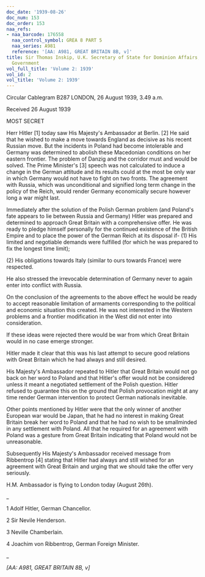 ```yaml
---
doc_date: '1939-08-26'
doc_num: 153
doc_order: 153
naa_refs:
- naa_barcode: 176558
  naa_control_symbol: GREA 8 PART 5
  naa_series: A981
  reference: '[AA: A981, GREAT BRITAIN 8B, v]'
title: Sir Thomas Inskip, U.K. Secretary of State for Dominion Affairs, to Commonwealth
  Government
vol_full_title: 'Volume 2: 1939'
vol_id: 2
vol_title: 'Volume 2: 1939'
---
```


Circular Cablegram B287 LONDON, 26 August 1939, 3.49 a.m.

Received 26 August 1939

MOST SECRET

Herr Hitler [1] today saw His Majesty's Ambassador at Berlin. [2] He said that he wished to make a move towards England as decisive as his recent Russian move. But the incidents in Poland had become intolerable and Germany was determined to abolish these Macedonian conditions on her eastern frontier. The problem of Danzig and the corridor must and would be solved. The Prime Minister's [3] speech was not calculated to induce a change in the German attitude and its results could at the most be only war in which Germany would not have to fight on two fronts. The agreement with Russia, which was unconditional and signified long term change in the policy of the Reich, would render Germany economically secure however long a war might last.

Immediately after the solution of the Polish German problem (and Poland's fate appears to lie between Russia and Germany) Hitler was prepared and determined to approach Great Britain with a comprehensive offer. He was ready to pledge himself personally for the continued existence of the British Empire and to place the power of the German Reich at its disposal if- (1) His limited and negotiable demands were fulfilled (for which he was prepared to fix the longest time limit);

(2) His obligations towards Italy (similar to ours towards France) were respected.

He also stressed the irrevocable determination of Germany never to again enter into conflict with Russia.

On the conclusion of the agreements to the above effect he would be ready to accept reasonable limitation of armaments corresponding to the political and economic situation this created. He was not interested in the Western problems and a frontier modification in the West did not enter into consideration.

If these ideas were rejected there would be war from which Great Britain would in no case emerge stronger.

Hitler made it clear that this was his last attempt to secure good relations with Great Britain which he had always and still desired.

His Majesty's Ambassador repeated to Hitler that Great Britain would not go back on her word to Poland and that Hitler's offer would not be considered unless it meant a negotiated settlement of the Polish question. Hitler refused to guarantee this on the ground that Polish provocation might at any time render German intervention to protect German nationals inevitable.

Other points mentioned by Hitler were that the only winner of another European war would be Japan, that he had no interest in making Great Britain break her word to Poland and that he had no wish to be smallminded in any settlement with Poland. All that he required for an agreement with Poland was a gesture from Great Britain indicating that Poland would not be unreasonable.

Subsequently His Majesty's Ambassador received message from Ribbentrop [4] stating that Hitler had always and still wished for an agreement with Great Britain and urging that we should take the offer very seriously.

H.M. Ambassador is flying to London today (August 26th).

 _

1 Adolf Hitler, German Chancellor.

2 Sir Nevile Henderson.

3 Neville Chamberlain.

4 Joachim von Ribbentrop, German Foreign Minister.

_

 _[AA: A981, GREAT BRITAIN 8B, v]_